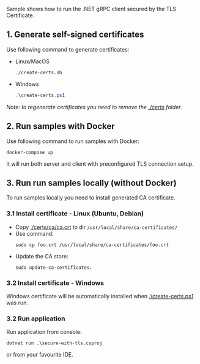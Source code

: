 Sample shows how to run the .NET gRPC client secured by the TLS Certificate.

## 1. Generate self-signed certificates
Use following command to generate certificates:
- Linux/MacOS
	```console
	./create-certs.sh
	```
- Windows 
	```powershell
	.\create-certs.ps1
	```
_Note: to regenerate certificates you need to remove the [./certs](./certs) folder._

## 2. Run samples with Docker
Use following command to run samples with Docker:
```consoler
docker-compose up
```
It will run both server and client with preconfigured TLS connection setup.

## 3. Run run samples locally (without Docker)
To run samples locally you need to install generated CA certificate. 

### 3.1 Install certificate - Linux (Ubuntu, Debian)
- Copy [./certs/ca/ca.crt](./certs/ca/ca.crt) to dir `/usr/local/share/ca-certificates/`
- Use command: 
  ```console
  sudo cp foo.crt /usr/local/share/ca-certificates/foo.crt
  ```
- Update the CA store: 
  ```
  sudo update-ca-certificates.
  ```
### 3.2 Install certificate - Windows
Windows certificate will be automatically installed when [.\create-certs.ps1](.\create-certs.ps1) was run.

### 3.2 Run application
Run application from console:

```console
dotnet run .\secure-with-tls.csproj
```
or from your favourite IDE.


